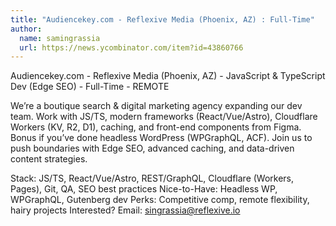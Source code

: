 ```yaml
---
title: "Audiencekey.com - Reflexive Media (Phoenix, AZ) : Full-Time"
author:
  name: samingrassia
  url: https://news.ycombinator.com/item?id=43860766
---
```

Audiencekey.com - Reflexive Media (Phoenix, AZ) - JavaScript &amp; TypeScript Dev (Edge SEO) - Full-Time - REMOTE

We’re a boutique search &amp; digital marketing agency expanding our dev team. Work with JS&#x2F;TS, modern frameworks (React&#x2F;Vue&#x2F;Astro), Cloudflare Workers (KV, R2, D1), caching, and front-end components from Figma. Bonus if you’ve done headless WordPress (WPGraphQL, ACF). Join us to push boundaries with Edge SEO, advanced caching, and data-driven content strategies.

Stack: JS&#x2F;TS, React&#x2F;Vue&#x2F;Astro, REST&#x2F;GraphQL, Cloudflare (Workers, Pages), Git, QA, SEO best practices Nice-to-Have: Headless WP, WPGraphQL, Gutenberg dev Perks: Competitive comp, remote flexibility, hairy projects Interested? 
Email: singrassia@reflexive.io
<JobApplication />
